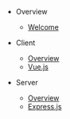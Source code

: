 * Overview
  * [Welcome](README.md)

* Client
  * [Overview](docs/client_generators/overview.md)
  * [Vue.js](docs/client_generators/vuejs.md)

* Server
  * [Overview](docs/server_generators/overview.md)
  * [Express.js](docs/server_generators/expressjs.md)
